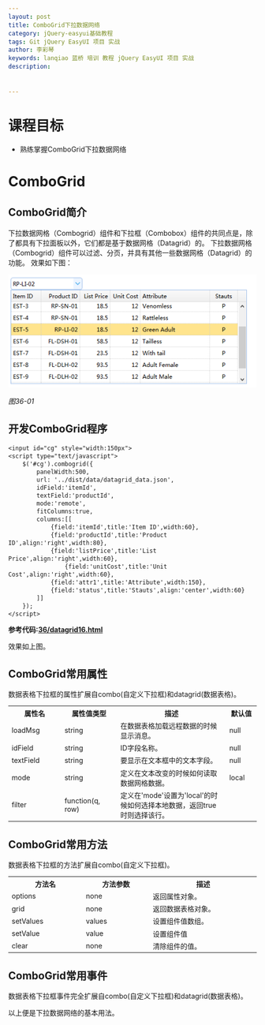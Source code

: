 ```yaml
---
layout: post  
title: ComboGrid下拉数据网络  
category: jQuery-easyui基础教程  
tags: Git jQuery EasyUI 项目 实战  
author: 李彩琴  
keywords: lanqiao 蓝桥 培训 教程 jQuery EasyUI 项目 实战  
description:
  

---
```

# 课程目标

- 熟练掌握ComboGrid下拉数据网络 


# ComboGrid

## ComboGrid简介

  
下拉数据网格（Combogrid）组件和下拉框（Combobox）组件的共同点是，除了都具有下拉面板以外，它们都是基于数据网格（Datagrid）的。 下拉数据网格（Combogrid）组件可以过滤、分页，并具有其他一些数据网格（Datagrid）的功能。 效果如下图：

![](/public/img/easyui-zq/36.1.png)

*图36-01*

## 开发ComboGrid程序


```
<input id="cg" style="width:150px">
<script type="text/javascript">
	$('#cg').combogrid({
		panelWidth:500,
		url: '../dist/data/datagrid_data.json',
		idField:'itemId',
		textField:'productId',
		mode:'remote',
		fitColumns:true,
		columns:[[
			{field:'itemId',title:'Item ID',width:60},
			{field:'productId',title:'Product ID',align:'right',width:80},
			{field:'listPrice',title:'List Price',align:'right',width:60},
				{field:'unitCost',title:'Unit Cost',align:'right',width:60},
			{field:'attr1',title:'Attribute',width:150},
			{field:'status',title:'Stauts',align:'center',width:60}
		]]
	});
</script>
```

**参考代码:[36/datagrid16.html](https://coding.net/u/lanqiao/p/easyuiDemo/git/blob/master/36/datagrid16.html)**
  
效果如上图。

## ComboGrid常用属性

数据表格下拉框的属性扩展自combo(自定义下拉框)和datagrid(数据表格)。

<table class="table table-bordered table-striped table-condensed">
   <tr>
      <th width="200px">属性名</th>
      <th width="180px">属性值类型</th>
      <th width="600px">描述</th>
      <th width="100px">默认值</th>
   </tr>
   <tr>
      <td>loadMsg</td>
	  <td>string</td>
	  <td>在数据表格加载远程数据的时候显示消息。</td>
	  <td>null</td>
   </tr>
   <tr>
      <td>idField</td>
	  <td>string</td>
	  <td>ID字段名称。</td>
	  <td>null</td>
   </tr>
   <tr>
      <td>textField</td>
	  <td>string</td>
	  <td>要显示在文本框中的文本字段。</td>
	  <td>null</td>
   </tr>
   <tr>
      <td>mode</td>
	  <td>string</td>
	  <td>定义在文本改变的时候如何读取数据网格数据。</td>
	  <td>local</td>
   </tr>
   <tr>
      <td>filter</td>
	  <td>function(q, row)</td>
	  <td>定义在'mode'设置为'local'的时候如何选择本地数据，返回true时则选择该行。 </td>
	  <td></td>
   </tr>
</table>


## ComboGrid常用方法  

数据表格下拉框的方法扩展自combo(自定义下拉框)。

<table class="table table-bordered table-striped table-condensed">
   <tr>
      <th width="300px">方法名</th> 
      <th width="300px">方法参数</th> 
      <th width="600px">描述</th>
   </tr>
   <tr>
      <td>options</td> 
      <td>none</td> 
      <td>返回属性对象。</td>
   </tr>
   <tr>
      <td>grid</td> 
      <td>none</td> 
      <td>返回数据表格对象。</td>
   </tr>
   <tr>
      <td>setValues</td> 
      <td>values</td> 
      <td>设置组件值数组。 </td>
   </tr>
   <tr>
      <td>setValue</td> 
      <td>value</td> 
      <td>设置组件值</td>
   </tr>
   <tr>
      <td>clear</td> 
      <td>none</td> 
      <td>清除组件的值。</td>
   </tr>
</table>  


## ComboGrid常用事件

数据表格下拉框事件完全扩展自combo(自定义下拉框)和datagrid(数据表格)。


以上便是下拉数据网络的基本用法。






